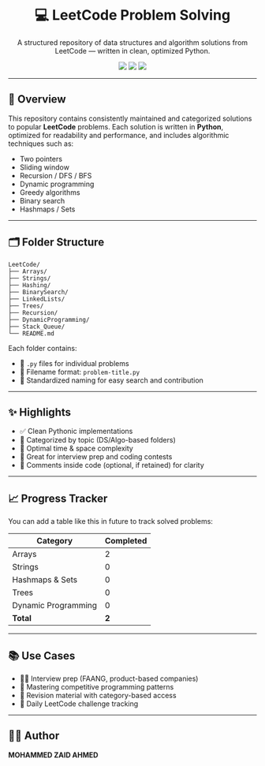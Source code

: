 <h1 align="center">💻 LeetCode Problem Solving</h1>
<p align="center">
  A structured repository of data structures and algorithm solutions from LeetCode — written in clean, optimized Python.
</p>

<p align="center">
  <img src="https://img.shields.io/badge/Python-3776AB?style=flat&logo=python&logoColor=white"/>
  <img src="https://img.shields.io/badge/DSA-0A66C2?style=flat"/>
  <img src="https://img.shields.io/badge/LeetCode-FFA116?style=flat&logo=leetcode&logoColor=white"/>
</p>

---

## 🧠 Overview

This repository contains consistently maintained and categorized solutions to popular **LeetCode** problems. Each solution is written in **Python**, optimized for readability and performance, and includes algorithmic techniques such as:

* Two pointers
* Sliding window
* Recursion / DFS / BFS
* Dynamic programming
* Greedy algorithms
* Binary search
* Hashmaps / Sets

---

## 🗂️ Folder Structure

```
LeetCode/
├── Arrays/
├── Strings/
├── Hashing/
├── BinarySearch/
├── LinkedLists/
├── Trees/
├── Recursion/
├── DynamicProgramming/
├── Stack_Queue/
└── README.md
```

Each folder contains:

* 🔹 `.py` files for individual problems
* 📝 Filename format: `problem-title.py`
* 🧠 Standardized naming for easy search and contribution

---

## ✨ Highlights

* ✅ Clean Pythonic implementations
* 📂 Categorized by topic (DS/Algo-based folders)
* 🧪 Optimal time & space complexity
* 🚀 Great for interview prep and coding contests
* 💬 Comments inside code (optional, if retained) for clarity

---

## 📈 Progress Tracker

You can add a table like this in future to track solved problems:

| Category            | Completed |
| ------------------- | --------- |
| Arrays              | 2         |
| Strings             | 0         |
| Hashmaps & Sets     | 0         |
| Trees               | 0         |
| Dynamic Programming | 0         |
| **Total**           | **2**     |

---

## 📚 Use Cases

* 🧑‍💻 Interview prep (FAANG, product-based companies)
* 🎯 Mastering competitive programming patterns
* 📘 Revision material with category-based access
* 🚀 Daily LeetCode challenge tracking

---

## 🧑‍💻 Author

**MOHAMMED ZAID AHMED**
